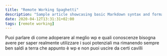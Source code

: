 ```yaml
---
title: "Remote Working Spaghetti"
description: "Sample article showcasing basic Markdown syntax and formatting for HTML elements."
date: 2020-04-12T13:31:31+02:00
tags: [remote working]
---
```


Puoi parlare di come adoperare al meglio wp e quali conoscenze bisogna avere per saper realmente utilizzare i suoi potenziali ma rimanendo sempre ben saldi a terra che appunto è wp e non puoi uscire da certi cavilli
